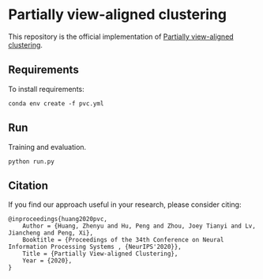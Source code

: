 
# Partially view-aligned clustering

This repository is the official implementation of [Partially view-aligned clustering](https://hi-zhenyu.github.io). 


## Requirements

To install requirements:

```
conda env create -f pvc.yml
```


## Run

Training and evaluation.

```run
python run.py
```


## Citation

If you find our approach useful in your research, please consider citing:

```
@inproceedings{huang2020pvc,
	Author = {Huang, Zhenyu and Hu, Peng and Zhou, Joey Tianyi and Lv, Jiancheng and Peng, Xi},
	Booktitle = {Proceedings of the 34th Conference on Neural Information Processing Systems , {NeurIPS'2020}},
	Title = {Partially View-aligned Clustering},
	Year = {2020},
}
```